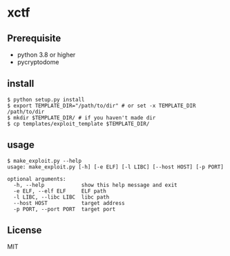# xctf

## Prerequisite

* python 3.8 or higher
* pycryptodome

## install

```
$ python setup.py install
$ export TEMPLATE_DIR="/path/to/dir" # or set -x TEMPLATE_DIR /path/to/dir
$ mkdir $TEMPLATE_DIR/ # if you haven't made dir
$ cp templates/exploit_template $TEMPLATE_DIR/
```

## usage

```
$ make_exploit.py --help
usage: make_exploit.py [-h] [-e ELF] [-l LIBC] [--host HOST] [-p PORT]

optional arguments:
  -h, --help            show this help message and exit
  -e ELF, --elf ELF     ELF path
  -l LIBC, --libc LIBC  libc path
  --host HOST           target address
  -p PORT, --port PORT  target port
```

## License

MIT